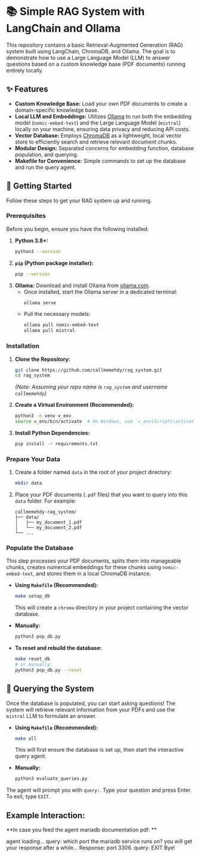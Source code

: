 # 📚 Simple RAG System with LangChain and Ollama

This repository contains a basic Retrieval-Augmented Generation (RAG) system built using LangChain, ChromaDB, and Ollama. The goal is to demonstrate how to use a Large Language Model (LLM) to answer questions based on a custom knowledge base (PDF documents) running entirely locally.

## ✨ Features

*   **Custom Knowledge Base:** Load your own PDF documents to create a domain-specific knowledge base.
*   **Local LLM and Embeddings:** Utilizes [Ollama](https://ollama.com/) to run both the embedding model (`nomic-embed-text`) and the Large Language Model (`mistral`) locally on your machine, ensuring data privacy and reducing API costs.
*   **Vector Database:** Employs [ChromaDB](https://www.trychroma.com/) as a lightweight, local vector store to efficiently search and retrieve relevant document chunks.
*   **Modular Design:** Separated concerns for embedding function, database population, and querying.
*   **Makefile for Convenience:** Simple commands to set up the database and run the query agent.

## 🚀 Getting Started

Follow these steps to get your RAG system up and running.

### Prerequisites

Before you begin, ensure you have the following installed:

1.  **Python 3.8+:**
    ```bash
    python3 --version
    ```
2.  **`pip` (Python package installer):**
    ```bash
    pip --version
    ```
3.  **Ollama:** Download and install Ollama from [ollama.com](https://ollama.com/).
    *   Once installed, start the Ollama server in a dedicated terminal:
        ```bash
        ollama serve
        ```
    *   Pull the necessary models:
        ```bash
        ollama pull nomic-embed-text
        ollama pull mistral
        ```

### Installation

1.  **Clone the Repository:**
    ```bash
    git clone https://github.com/callmemehdy/rag_system.git
    cd rag_system
    ```
    *(Note: Assuming your repo name is `rag_system` and username `callmemehdy`)*

2.  **Create a Virtual Environment (Recommended):**
    ```bash
    python3 -m venv v_env
    source v_env/bin/activate  # On Windows, use `v_env\Scripts\activate`
    ```

3.  **Install Python Dependencies:**
    ```bash
    pip install -r requirements.txt
    ```

### Prepare Your Data

1.  Create a folder named `data` in the root of your project directory:
    ```bash
    mkdir data
    ```
2.  Place your PDF documents (`.pdf` files) that you want to query into this `data` folder. For example:
    ```
    callmemehdy-rag_system/
    ├── data/
    │   ├── my_document_1.pdf
    │   └── my_document_2.pdf
    └── ...
    ```

### Populate the Database

This step processes your PDF documents, splits them into manageable chunks, creates numerical embeddings for these chunks using `nomic-embed-text`, and stores them in a local ChromaDB instance.

*   **Using `Makefile` (Recommended):**
    ```bash
    make setup_db
    ```
    This will create a `chroma` directory in your project containing the vector database.

*   **Manually:**
    ```bash
    python3 pop_db.py
    ```

*   **To reset and rebuild the database:**
    ```bash
    make reset_db
    # or manually:
    python3 pop_db.py --reset
    ```

## 💬 Querying the System

Once the database is populated, you can start asking questions! The system will retrieve relevant information from your PDFs and use the `mistral` LLM to formulate an answer.

*   **Using `Makefile` (Recommended):**
    ```bash
    make all
    ```
    This will first ensure the database is set up, then start the interactive query agent.

*   **Manually:**
    ```bash
    python3 evaluate_queries.py
    ```

The agent will prompt you with `query:`. Type your question and press Enter. To exit, type `EXIT`.

## Example Interaction:

**In case you feed the agent mariadb documentation pdf: **

agent loading...
query: which port the mariadb service runs on?
you will get your response after a while...
Response: port 3306.
query: EXIT
Bye!

